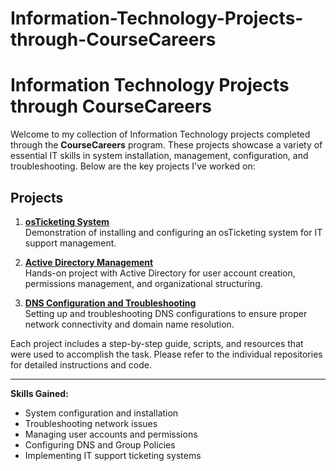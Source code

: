 # Information-Technology-Projects-through-CourseCareers

# Information Technology Projects through CourseCareers

Welcome to my collection of Information Technology projects completed through the **CourseCareers** program. These projects showcase a variety of essential IT skills in system installation, management, configuration, and troubleshooting. Below are the key projects I've worked on:

## Projects

1. **[osTicketing System](https://github.com/Andre1876/osTicketing-System)**  
   Demonstration of installing and configuring an osTicketing system for IT support management.

2. **[Active Directory Management](https://github.com/Andre1876/Active-Directory-Management)**  
   Hands-on project with Active Directory for user account creation, permissions management, and organizational structuring.

3. **[DNS Configuration and Troubleshooting](https://github.com/Andre1876/DNS-Configuration-and-Troubleshooting)**  
   Setting up and troubleshooting DNS configurations to ensure proper network connectivity and domain name resolution.

Each project includes a step-by-step guide, scripts, and resources that were used to accomplish the task. Please refer to the individual repositories for detailed instructions and code.

---
**Skills Gained:**
- System configuration and installation
- Troubleshooting network issues
- Managing user accounts and permissions
- Configuring DNS and Group Policies
- Implementing IT support ticketing systems
